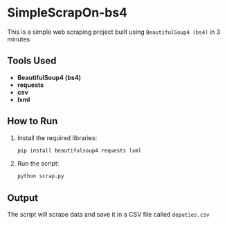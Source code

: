# SimpleScrapOn-bs4
This is a simple web scraping project built using `BeautifulSoup4 (bs4)` in 3 minutes

## Tools Used
- **BeautifulSoup4 (bs4)**
- **requests**
- **csv**
- **lxml**

## How to Run
1. Install the required libraries:
    ```bash
    pip install beautifulsoup4 requests lxml
    ```
2. Run the script:
    ```bash
    python scrap.py
    ```

## Output
The script will scrape data and save it in a CSV file called `deputies.csv`

